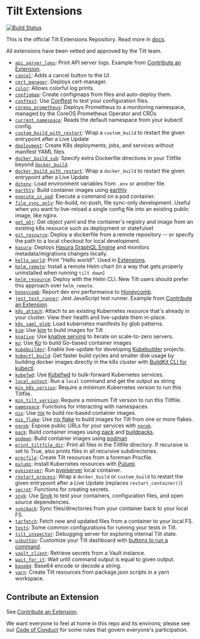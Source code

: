 # Tilt Extensions

[![Build Status](https://circleci.com/gh/tilt-dev/tilt-extensions/tree/master.svg?style=shield)](https://circleci.com/gh/tilt-dev/tilt-extensions)

This is the official Tilt Extensions Repository. Read more in [docs](https://docs.tilt.dev/extensions.html).

All extensions have been vetted and approved by the Tilt team.

- [`api_server_logs`](/api_server_logs): Print API server logs. Example from [Contribute an Extension](https://docs.tilt.dev/contribute_extension.html).
- [`cancel`](/cancel): Adds a cancel button to the UI.
- [`cert_manager`](/cert_manager): Deploys cert-manager.
- [`color`](/color): Allows colorful log prints.
- [`configmap`](/configmap): Create configmaps from files and auto-deploy them.
- [`conftest`](/conftest): Use [Conftest](https://www.conftest.dev/) to test your configuration files.
- [`coreos_prometheus`](/coreos_prometheus): Deploys Prometheus to a monitoring namespace, managed by the CoreOS Prometheus Operator and CRDs
- [`current_namespace`](/current_namespace): Reads the default namespace from your kubectl config.
- [`custom_build_with_restart`](/restart_process): Wrap a `custom_build` to restart the given entrypoint after a Live Update
- [`deployment`](/deployment): Create K8s deployments, jobs, and services without manifest YAML files.
- [`docker_build_sub`](/docker_build_sub): Specify extra Dockerfile directives in your Tiltfile beyond [`docker_build`](https://docs.tilt.dev/api.html#api.docker_build).
- [`docker_build_with_restart`](/restart_process): Wrap a `docker_build` to restart the given entrypoint after a Live Update
- [`dotenv`](/dotenv): Load environment variables from `.env` or another file.
- [`earthly`](/earthly): Build container images using [earthly](https://earthly.dev)
- [`execute_in_pod`](/execute_in_pod): Execute a command on a pod container.
- [`file_sync_only`](/file_sync_only): No-build, no-push, file sync-only development. Useful when you want to live-reload a single config file into an existing public image, like nginx.
- [`get_obj`](/get_obj): Get object yaml and the container's registry and image from an existing k8s resource such as deployment or statefulset
- [`git_resource`](/git_resource): Deploy a dockerfile from a remote repository -- or specify the path to a local checkout for local development.
- [`hasura`](/hasura): Deploys [Hasura GraphQL Engine](https://hasura.io/) and monitors metadata/migrations changes locally.
- [`hello_world`](/hello_world): Print "Hello world!". Used in [Extensions](https://docs.tilt.dev/extensions.html).
- [`helm_remote`](/helm_remote): Install a remote Helm chart (in a way that gets properly uninstalled when running `tilt down`)
- [`helm_resource`](/helm_resource): Deploy with the Helm CLI. New Tilt users should prefer this approach over `helm_remote`.
- [`honeycomb`](/honeycomb): Report dev env performance to [Honeycomb](https://honeycomb.io).
- [`jest_test_runner`](/jest_test_runner): Jest JavaScript test runner. Example from [Contribute an Extension](https://docs.tilt.dev/contribute_extension.html).
- [`k8s_attach`](/k8s_attach): Attach to an existing Kubernetes resource that's already in your cluster. View their health and live-update them in-place.
- [`k8s_yaml_glob`](/k8s_yaml_glob): Load kubernetes manifests by glob patterns.
- [`kim`](/kim): Use [kim](https://github.com/rancher/kim) to build images for Tilt
- [`knative`](/knative): Use [knative serving](https://knative.dev/docs/serving/) to iterate on scale-to-zero servers.
- [`ko`](/ko): Use [Ko](https://github.com/google/ko) to build Go-based container images
- [`kubebuilder`](/kubebuilder): Enable live-update for developing [Kubebuilder](https://github.com/kubernetes-sigs/kubebuilder) projects.
- [`kubectl_build`](/kubectl_build): Get faster build cycles and smaller disk usage by building docker images directly in the k8s cluster with [BuildKit CLI for kubectl](https://github.com/vmware-tanzu/buildkit-cli-for-kubectl).
- [`kubefwd`](/kubefwd): Use [Kubefwd](https://kubefwd.com/) to bulk-forward Kubernetes services.
- [`local_output`](/local_output): Run a `local` command and get the output as string
- [`min_k8s_version`](/min_k8s_version): Require a minimum Kubernetes version to run this Tiltfile.
- [`min_tilt_version`](/min_tilt_version): Require a minimum Tilt version to run this Tiltfile.
- [`namespace`](/namespace): Functions for interacting with namespaces.
- [`nix`](/nix): Use [nix](https://nixos.org/guides/install-nix.html) to build nix-based container images.
- [`nix_flake`](/nix_flake): Use [nix flake](https://nixos.org/manual/nix/stable/command-ref/new-cli/nix3-flake.html) to build images for Tilt from one or more flakes.
- [`ngrok`](/ngrok): Expose public URLs for your services with [`ngrok`](https://ngrok.com/).
- [`pack`](/pack): Build container images using [pack](https://buildpacks.io/docs/install-pack/) and [buildpacks](https://buildpacks.io/).
- [`podman`](/podman): Build container images using [podman](https://podman.io)
- [`print_tiltfile_dir`](/print_tiltfile_dir): Print all files in the Tiltfile directory. If recursive is set to True, also prints files in all recursive subdirectories.
- [`procfile`](/procfile): Create Tilt resources from a foreman Procfile.
- [`pulumi`](/pulumi): Install Kubernetes resources with [Pulumi](https://www.pulumi.com/).
- [`pypiserver`](/pypiserver): Run [pypiserver](https://pypi.org/project/pypiserver/) local container.
- [`restart_process`](/restart_process): Wrap a `docker_build` or `custom_build` to restart the given entrypoint after a Live Update (replaces `restart_container()`)
- [`secret`](/secret): Functions for creating secrets.
- [`snyk`](/snyk): Use [Snyk](https://snyk.io) to test your containers, configuration files, and open source dependencies.
- [`syncback`](/syncback): Sync files/directories from your container back to your local FS.
- [`tarfetch`](/tarfetch): Fetch new and updated files from a container to your local FS.
- [`tests`](/tests): Some common configurations for running your tests in Tilt.
- [`tilt_inspector`](/tilt_inspector): Debugging server for exploring internal Tilt state.
- [`uibutton`](/uibutton): Customize your Tilt dashboard with [buttons to run a command](https://blog.tilt.dev/2021/06/21/uibutton.html).
- [`vault_client`](/vault_client): Retrieve secrets from a Vault instance.
- [`wait_for_it`](/wait_for_it): Wait until command output is equal to given output.
- [`base64`](/base64): Base64 encode or decode a string.
- [`yarn`](/yarn): Create Tilt resources from package.json scripts in a yarn workspace.

## Contribute an Extension

See [Contribute an Extension](https://docs.tilt.dev/contribute_extension.html).

We want everyone to feel at home in this repo and its environs; please see our [Code of Conduct](CODE_OF_CONDUCT.md) for some rules that govern everyone's participation.
